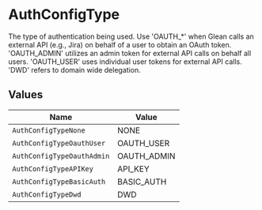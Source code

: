 # AuthConfigType

The type of authentication being used.
Use 'OAUTH_*' when Glean calls an external API (e.g., Jira) on behalf of a user to obtain an OAuth token.
'OAUTH_ADMIN' utilizes an admin token for external API calls on behalf all users.
'OAUTH_USER' uses individual user tokens for external API calls.
'DWD' refers to domain wide delegation.



## Values

| Name                       | Value                      |
| -------------------------- | -------------------------- |
| `AuthConfigTypeNone`       | NONE                       |
| `AuthConfigTypeOauthUser`  | OAUTH_USER                 |
| `AuthConfigTypeOauthAdmin` | OAUTH_ADMIN                |
| `AuthConfigTypeAPIKey`     | API_KEY                    |
| `AuthConfigTypeBasicAuth`  | BASIC_AUTH                 |
| `AuthConfigTypeDwd`        | DWD                        |